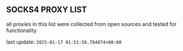 ## SOCKS4 PROXY LIST

all proxies in this list were collected from open sources and tested for functionality

last update: `2025-01-17 01:51:56.794874+00:00`